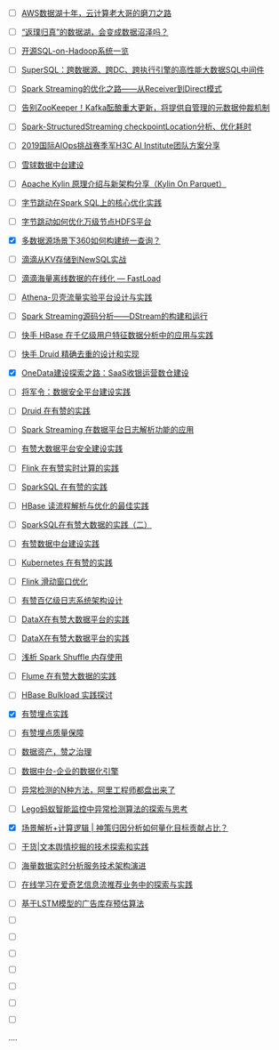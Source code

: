 - [ ] [AWS数据湖十年，云计算老大哥的磨刀之路](https://mp.weixin.qq.com/s/RBwogB7DcyfjMxoTW5isbA)
- [ ] [“返璞归真”的数据湖，会变成数据沼泽吗？](https://mp.weixin.qq.com/s/R-Kp6s1AZltoZQE5GUXRZg)
- [ ] [开源SQL-on-Hadoop系统一览](https://mp.weixin.qq.com/s/fAzm9bdD38ASrycScrXodg)
- [ ] [SuperSQL：跨数据源、跨DC、跨执行引擎的高性能大数据SQL中间件](https://mp.weixin.qq.com/s/ck7roZFZ9_u7fUf8TDH4eA)
- [ ] [Spark Streaming的优化之路——从Receiver到Direct模式](https://mp.weixin.qq.com/s/UPdu4rLmibeRMEEeOEH5Ag)
- [ ] [告别ZooKeeper！Kafka酝酿重大更新，将提供自管理的元数据仲裁机制](https://mp.weixin.qq.com/s/9vwtjQJW93WLcdJ75uZiaw)
- [ ] [Spark-StructuredStreaming checkpointLocation分析、优化耗时](https://mp.weixin.qq.com/s/uHgRbeiqxChKqG7WK3tTaQ)
- [ ] [2019国际AIOps挑战赛季军H3C AI Institute团队方案分享](https://mp.weixin.qq.com/s/51ebU8NOHOraklryIsm0Vg)
- [ ] [雪球数据中台建设](https://mp.weixin.qq.com/s/o2nC7yZSevF4MTwKLV19kw)
- [ ] [Apache Kylin 原理介绍与新架构分享（Kylin On Parquet）](https://mp.weixin.qq.com/s/fpjAnfwFCOIOU0dDqs1Q3g)
- [ ] [字节跳动在Spark SQL上的核心优化实践](https://mp.weixin.qq.com/s/su0sMWG_CBv3hpAIXmmo6Q)
- [ ] [字节跳动如何优化万级节点HDFS平台](https://mp.weixin.qq.com/s/7IOjRU0728yrRL4hTw6Aiw)
- [x] [多数据源场景下360如何构建统一查询？](https://smartsi.blog.csdn.net/article/details/130022737)
- [ ] [滴滴从KV存储到NewSQL实战](https://mp.weixin.qq.com/s/uB-Wfjz94jcTSOghU0XCFw)
- [ ] [滴滴海量离线数据的在线化 — FastLoad](https://mp.weixin.qq.com/s/MjjeItlI_EGrCj5RG3Yf5w)
- [ ] [Athena-贝壳流量实验平台设计与实践](https://mp.weixin.qq.com/s/1OoZhDjwRWfMxHzLazUr0w)
- [ ] [Spark Streaming源码分析——DStream的构建和运行](https://mp.weixin.qq.com/s/rkzIo8sweI2UOOnmOj6SQQ)
- [ ] [快手 HBase 在千亿级用户特征数据分析中的应用与实践](https://mp.weixin.qq.com/s/xWNSI9jZVIYaGxdBsSB8gw)
- [ ] [快手 Druid 精确去重的设计和实现](https://mp.weixin.qq.com/s/jDW1sordtki-O5-tsVE94g)
- [x] [OneData建设探索之路：SaaS收银运营数仓建设](https://mp.weixin.qq.com/s/MyzhP-HGwNnjHeRjQk8fqQ)
- [ ] [将军令：数据安全平台建设实践](https://mp.weixin.qq.com/s/hk8I_93fyS5NWholu6v8_Q)
- [ ] [Druid 在有赞的实践](https://mp.weixin.qq.com/s/-myjToDb_irAFxSkTmHRTg)
- [ ] [Spark Streaming 在数据平台日志解析功能的应用](https://mp.weixin.qq.com/s/bGXhC9hvDj4lzK7wYYHGDg)
- [ ] [有赞大数据平台安全建设实践](https://mp.weixin.qq.com/s/4G_OvlD_5uYr0o2m-qPW-Q)
- [ ] [Flink 在有赞实时计算的实践](https://mp.weixin.qq.com/s/3CKCjQk5ebl3p3rFxXlp9w)
- [ ] [SparkSQL 在有赞的实践](https://mp.weixin.qq.com/s/Gs67ZUjlpgmo5WednjJ3lQ)
- [ ] [HBase 读流程解析与优化的最佳实践](https://mp.weixin.qq.com/s/cj-HJNfZ2O7kCAFNL4l7Eg)
- [ ] [SparkSQL在有赞大数据的实践（二）](https://mp.weixin.qq.com/s/r9S93ZHWzQLPlN_ixqHAVQ)
- [ ] [有赞数据中台建设实践](https://mp.weixin.qq.com/s/H1-BcHeTMix6LG8GMUFraw)
- [ ] [Kubernetes 在有赞的实践](https://mp.weixin.qq.com/s/cyMeoyC0NOb0xdy0A40cbg)
- [ ] [Flink 滑动窗口优化](https://mp.weixin.qq.com/s/jBvNM_qMtzuPOTYnI00EJw)
- [ ] [有赞百亿级日志系统架构设计](https://mp.weixin.qq.com/s/w1LbjU0qlVwPIgxaWMqS6w)
- [ ] [DataX在有赞大数据平台的实践](https://mp.weixin.qq.com/s/jHsuDhfFBrw7jr3h83rT9w)
- [ ] [DataX在有赞大数据平台的实践](https://mp.weixin.qq.com/s/GByYrS6kGn1P4n3UVK642g)
- [ ] [浅析 Spark Shuffle 内存使用](https://mp.weixin.qq.com/s/QGlZTUWdst5I_aA7NBJjoA)
- [ ] [Flume 在有赞大数据的实践](https://mp.weixin.qq.com/s/gd0KMAt7z0WbrJL0RkMEtA)
- [ ] [HBase Bulkload 实践探讨](https://mp.weixin.qq.com/s/SX0H3Gm8e5mgW2ei3AtEGA)
- [x] [有赞埋点实践](https://smartsi.blog.csdn.net/article/details/127595217)
- [ ] [有赞埋点质量保障](https://mp.weixin.qq.com/s/U1EN7g-GHmAPxJelZd_nFQ)
- [ ] [数据资产，赞之治理](https://mp.weixin.qq.com/s/eeCMg1A1pC67GGc8XNTRjw)
- [ ] [数据中台-企业的数据化引擎](https://mp.weixin.qq.com/s/F9GghH9B0mKNpgXv-8vGrw)
- [ ] [异常检测的N种方法，阿里工程师都盘出来了](https://mp.weixin.qq.com/s/w7SbAHxZsmHqFtTG8ZAXNg)
- [ ] [Lego蚂蚁智能监控中异常检测算法的探索与思考](https://mp.weixin.qq.com/s/hHB5sqPjSGYO9PtIAyrtuw)
- [x] [场景解析+计算逻辑 | 神策归因分析如何量化目标贡献占比？](https://smartsi.blog.csdn.net/article/details/133962193)
- [ ] [干货|文本舆情挖掘的技术探索和实践](https://mp.weixin.qq.com/s/a0UPZCOSBKxq48gL-BZReg)
- [ ] [​海量数据实时分析服务技术架构演进](https://mp.weixin.qq.com/s/D6x30fNH3UVXbPLm7aGO1w)
- [ ] [在线学习在爱奇艺信息流推荐业务中的探索与实践](https://mp.weixin.qq.com/s/aQOcnWV2L_VY3ChrSXXxWA)
- [ ] [基于LSTM模型的广告库存预估算法](https://mp.weixin.qq.com/s/Ni42SEukRBGDUHu_bh3Lig)
- [ ] []()
- [ ] []()
- [ ] []()
- [ ] []()
- [ ] []()
- [ ] []()
- [ ] []()




....

